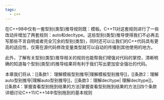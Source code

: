 ```yaml
---
tags:
  - c++
---
```


在C++98中仅有一套型别(类型)推导规则既：模板。C++11对这套规则进行了一些改动并增加了两套规则：auto和decltype。这些型别(类型)推导使得我们不必再去写那些不言自明或者完全冗余的型别(类型)，同时还可以让我们的C++代码具有更高的适应性，仅需在源代码修改变量类型就可以自动的传播到其他使用的地方。

此外，了解有关型别(类型)推导相关的规则也能帮我们增强对代码的掌控，清晰明确的知道每个型别(类型)的推导结果将有利于我们写出更加安全强壮的代码。

本章我们将从：[[条款1： 理解模板型别推导|理解模板型别推导]]，[[条款2：理解auto型别推导|理解auto型别推导]]，[[条款3：理解decltype| 理解decltype]]，[[条款4：掌握查看型别拖到结果的方法|掌握查看型别拖到结果的方法]]四个条款详细讨论C++11/C++14中型别拖到的基本规则